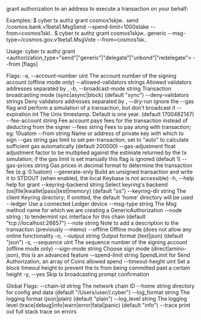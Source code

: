 grant authorization to an address to execute a transaction on your behalf:

Examples:
 $ cyber tx authz grant cosmos1skjw.. send /cosmos.bank.v1beta1.MsgSend --spend-limit=1000stake --from=cosmos1skl..
 $ cyber tx authz grant cosmos1skjw.. generic --msg-type=/cosmos.gov.v1beta1.MsgVote --from=cosmos1sk..

Usage:
  cyber tx authz grant <grantee> <authorization_type="send"|"generic"|"delegate"|"unbond"|"redelegate"> --from <granter> [flags]

Flags:
  -a, --account-number uint          The account number of the signing account (offline mode only)
      --allowed-validators strings   Allowed validators addresses separated by ,
  -b, --broadcast-mode string        Transaction broadcasting mode (sync|async|block) (default "sync")
      --deny-validators strings      Deny validators addresses separated by ,
      --dry-run                      ignore the --gas flag and perform a simulation of a transaction, but don't broadcast it
      --expiration int               The Unix timestamp. Default is one year. (default 1700482147)
      --fee-account string           Fee account pays fees for the transaction instead of deducting from the signer
      --fees string                  Fees to pay along with transaction; eg: 10uatom
      --from string                  Name or address of private key with which to sign
      --gas string                   gas limit to set per-transaction; set to "auto" to calculate sufficient gas automatically (default 200000)
      --gas-adjustment float         adjustment factor to be multiplied against the estimate returned by the tx simulation; if the gas limit is set manually this flag is ignored  (default 1)
      --gas-prices string            Gas prices in decimal format to determine the transaction fee (e.g. 0.1uatom)
      --generate-only                Build an unsigned transaction and write it to STDOUT (when enabled, the local Keybase is not accessible)
  -h, --help                         help for grant
      --keyring-backend string       Select keyring's backend (os|file|kwallet|pass|test|memory) (default "os")
      --keyring-dir string           The client Keyring directory; if omitted, the default 'home' directory will be used
      --ledger                       Use a connected Ledger device
      --msg-type string              The Msg method name for which we are creating a GenericAuthorization
      --node string                  <host>:<port> to tendermint rpc interface for this chain (default "tcp://localhost:26657")
      --note string                  Note to add a description to the transaction (previously --memo)
      --offline                      Offline mode (does not allow any online functionality
  -o, --output string                Output format (text|json) (default "json")
  -s, --sequence uint                The sequence number of the signing account (offline mode only)
      --sign-mode string             Choose sign mode (direct|amino-json), this is an advanced feature
      --spend-limit string           SpendLimit for Send Authorization, an array of Coins allowed spend
      --timeout-height uint          Set a block timeout height to prevent the tx from being committed past a certain height
  -y, --yes                          Skip tx broadcasting prompt confirmation

Global Flags:
      --chain-id string     The network chain ID
      --home string         directory for config and data (default "/Users/user//.cyber")
      --log_format string   The logging format (json|plain) (default "plain")
      --log_level string    The logging level (trace|debug|info|warn|error|fatal|panic) (default "info")
      --trace               print out full stack trace on errors
